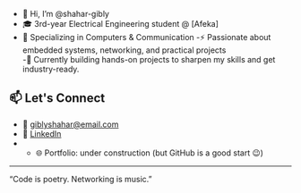 - 👋 Hi, I’m @shahar-gibly
- 🎓 3rd-year Electrical Engineering student @ [Afeka]
- 📡 Specializing in Computers & Communication
-⚡ Passionate about embedded systems, networking, and practical projects  
-🔧 Currently building hands-on projects to sharpen my skills and get industry-ready.


## 📫 Let's Connect

- 📧 giblyshahar@email.com  
- 💼 [LinkedIn](www.linkedin.com/in/shahar-gibly-26b58526a)
- - 🌐 Portfolio: under construction (but GitHub is a good start 😉)

---
“Code is poetry. Networking is music.”
